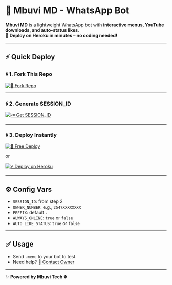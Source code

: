 # 🚀 Mbuvi MD - WhatsApp Bot

**Mbuvi MD** is a lightweight WhatsApp bot with **interactive menus, YouTube downloads, and auto-status likes**.  
🚀 **Deploy on Heroku in minutes – no coding needed!**

---

## ⚡ Quick Deploy

### 🌀 1. Fork This Repo

[![🚀 Fork Repo](https://img.shields.io/badge/FORK%20REPO-Click%20Here-0A66C2?style=for-the-badge&logo=github)](https://github.com/cheekydavy/MBUVIMD/fork)

---

### 🌀 2. Generate SESSION_ID

[![🗝️ Get SESSION_ID](https://img.shields.io/badge/GENERATE-SESSION_ID-28A745?style=for-the-badge&logo=whatsapp)](https://sessions.mbuvitech.site)

---

### 🌀 3. Deploy Instantly

[![🚀 Free Deploy](https://img.shields.io/badge/DEPLOY%20BOT-Free%20Deploy-FF6B00?style=for-the-badge&logo=vercel)](https://deploys.mbuvitech.site)

or

[![⚡ Deploy on Heroku](https://img.shields.io/badge/DEPLOY%20ON-HEROKU-6762A6?style=for-the-badge&logo=heroku)](https://heroku.com/deploy?template=https://github.com/cheekydavy/MbuviMD)

---

## ⚙️ Config Vars

- `SESSION_ID`: from step 2
- `OWNER_NUMBER`: e.g., `2547XXXXXXXX`
- `PREFIX`: default `.`
- `ALWAYS_ONLINE`: `true` or `false`
- `AUTO_LIKE_STATUS`: `true` or `false`

---

## ✅ Usage

- Send `.menu` to your bot to test.
- Need help? [💬 Contact Owner](https://wa.me/254746440595)

---

✨ **Powered by Mbuvi Tech ☬**
